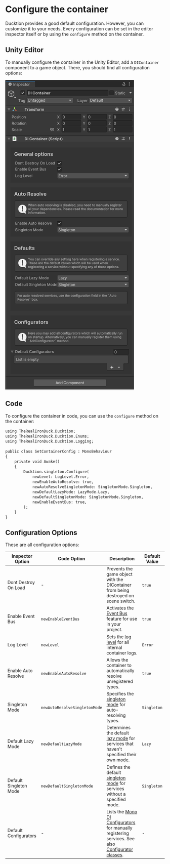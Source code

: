 # Configure the container

Ducktion provides a good default configuration. However, you can customize it to your needs.
Every configuration can be set in the editor inspector itself or by using the `configure` method on
the container.

## Unity Editor

To manually configure the container in the Unity Editor, add a `DIContainer` component to a
game object. There, you should find all configuration options:

![DIContainer Inspector](/assets/basics-configure-inspector.png)

## Code

To configure the container in code, you can use the `configure` method on the container:

```csharp{9-16}
using TheRealIronDuck.Ducktion;
using TheRealIronDuck.Ducktion.Enums;
using TheRealIronDuck.Ducktion.Logging;

public class SetContainerConfig : MonoBehaviour
{
    private void Awake()
    {
        Ducktion.singleton.Configure(
            newLevel: LogLevel.Error,
            newEnableAutoResolve: true,
            newAutoResolveSingletonMode: SingletonMode.Singleton,
            newDefaultLazyMode: LazyMode.Lazy,
            newDefaultSingletonMode: SingletonMode.Singleton,
            newEnableEventBus: true,
        );
    }
}
```

## Configuration Options

These are all configuration options:

| Inspector Option       | Code Option                   | Description                                                                                                                                                              | Default Value |
|------------------------|-------------------------------|--------------------------------------------------------------------------------------------------------------------------------------------------------------------------|---------------|
| Dont Destroy On Load   | -                             | Prevents the game object with the DIContainer from being destroyed on scene switch.                                                                                      | `true`        |
| Enable Event Bus       | `newEnableEventBus`           | Activates the [Event Bus](/event-bus/using-the-eventbus) feature for use in your project.                                                                                | `true`        |
| Log Level              | `newLevel`                    | Sets the [log level](/testing-and-debugging/logging) for all internal container logs.                                                                                    | `Error`       |
| Enable Auto Resolve    | `newEnableAutoResolve`        | Allows the container to automatically resolve unregistered types.                                                                                                        | `true`        |
| Singleton Mode         | `newAutoResolveSingletonMode` | Specifies the [singleton mode](/services/singleton-services) for auto-resolving types.                                                                                   | `Singleton`   |
| Default Lazy Mode      | `newDefaultLazyMode`          | Determines the default [lazy mode](/services/lazy-loading) for services that haven't specified their own mode.                                                           | `Lazy`        |
| Default Singleton Mode | `newDefaultSingletonMode`     | Defines the default [singleton mode](/services/singleton-services) for services without a specified mode.                                                                | `Singleton`   |
| Default Configurators  | -                             | Lists the [Mono DI Configurators](/game-objects/mono-di-configurators) for manually registering services. See also [Configurator classes](/basics/configurator-classes). | -             |